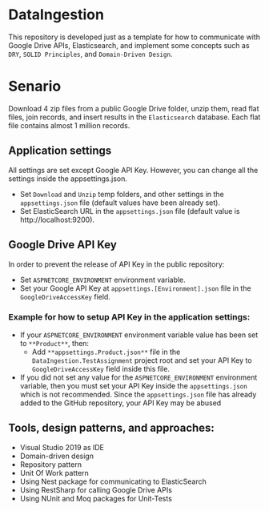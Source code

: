 # DataIngestion
This repository is developed just as a template for how to communicate with Google Drive APIs, Elasticsearch, and implement some concepts such as `DRY`, `SOLID Principles`, and `Domain-Driven Design`.

# Senario
Download 4 zip files from a public Google Drive folder, unzip them, read flat files, join records, and insert results in the `Elasticsearch` database. Each flat file contains almost 1 million records.

## Application settings
All settings are set except Google API Key. However, you can change all the settings inside the appsettings.json.
- Set `Download` and `Unzip` temp folders, and other settings in the `appsettings.json` file (default values have been already set).
- Set ElasticSearch URL in the `appsettings.json` file (default value is http://localhost:9200).

## Google Drive API Key
In order to prevent the release of API Key in the public repository:
- Set `ASPNETCORE_ENVIRONMENT` environment variable.
- Set your Google API Key at `appsettings.[Environment].json` file in the `GoogleDriveAccessKey` field.

### Example for how to setup API Key in the application settings:
- If your `ASPNETCORE_ENVIRONMENT` environment variable value has been set to `**Product**`, then:
  - Add `**appsettings.Product.json**` file in the `DataIngestion.TestAssignment` project root and set your API Key to `GoogleDriveAccessKey` field inside this file.
- If you did not set any value for the `ASPNETCORE_ENVIRONMENT` environment variable, then you must set your API Key inside the `appsettings.json` which is not recommended. Since the `appsettings.json` file has already added to the GitHub repository, your API Key may be abused

## Tools, design patterns, and approaches:
- Visual Studio 2019 as IDE
- Domain-driven design
- Repository pattern
- Unit Of Work pattern
- Using Nest package for communicating to ElasticSearch
- Using RestSharp for calling Google Drive APIs
- Using NUnit and Moq packages for Unit-Tests
